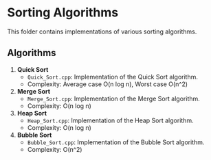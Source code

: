 # Sorting Algorithms

This folder contains implementations of various sorting algorithms.

## Algorithms

1. **Quick Sort**
   - `Quick_Sort.cpp`: Implementation of the Quick Sort algorithm.
   - Complexity: Average case O(n log n), Worst case O(n^2)
2. **Merge Sort**
   - `Merge_Sort.cpp`: Implementation of the Merge Sort algorithm.
   - Complexity: O(n log n)
3. **Heap Sort**
   - `Heap_Sort.cpp`: Implementation of the Heap Sort algorithm.
   - Complexity: O(n log n)
4. **Bubble Sort**
   - `Bubble_Sort.cpp`: Implementation of the Bubble Sort algorithm.
   - Complexity: O(n^2)
